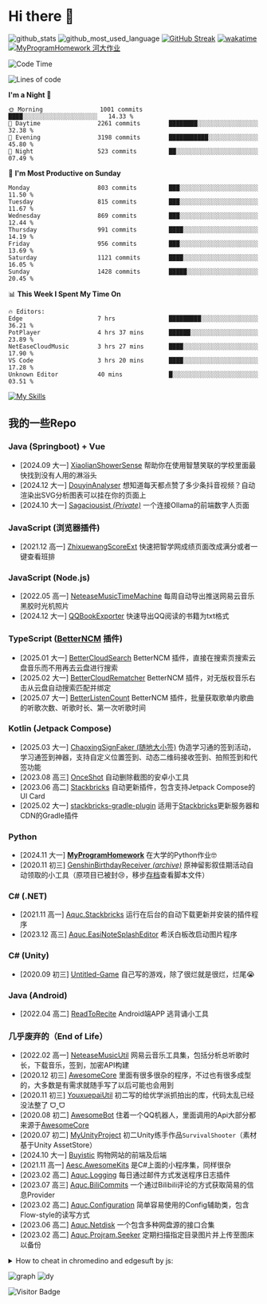 # Hi there 👋

![github_stats](https://github-readme-stats.vercel.app/api?username=aquamarine5&show_icons=true&icon_color=CE1D2D&text_color=718096&bg_color=ffffff,ffffff,ffffff,7FFFD4&count_private=true&cache_seconds=21600)
![github_most_used_language](https://github-readme-stats.vercel.app/api/top-langs/?username=aquamarine5&hide=hlsl,shaderlab&layout=compact&text_color=718096&bg_color=ffffff,ffffff,ffffff,7FFFD4&cache_seconds=21600&langs_count=10)
[![GitHub Streak](https://streak-stats.demolab.com?user=aquamarine5&background=0,ffffff,ffffff,ffffff,7FFFD4)](https://git.io/streak-stats)
[![wakatime](https://github-readme-stats.vercel.app/api/wakatime?username=aquamarine5&hide=other&layout=compact&bg_color=ffffff,ffffff,ffffff,ffffff,7FFFD4&cache_seconds=21600&langs_count=8)](https://wakatime.com/@aquamarine5)  
[![MyProgramHomework 河大作业](https://github-readme-stats.vercel.app/api/pin/?username=aquamarine5&repo=MyProgramHomework)](https://github.com/aquamarine5/MyProgramHomework)
<!--START_SECTION:waka-->
![Code Time](http://img.shields.io/badge/Code%20Time-984%20hrs%2025%20mins-blue)

![Lines of code](https://img.shields.io/badge/From%20Hello%20World%20I%27ve%20Written-2.8%20million%20lines%20of%20code-blue)

**I'm a Night 🦉** 

```text
🌞 Morning                1001 commits        ████░░░░░░░░░░░░░░░░░░░░░   14.33 % 
🌆 Daytime                2261 commits        ████████░░░░░░░░░░░░░░░░░   32.38 % 
🌃 Evening                3198 commits        ███████████░░░░░░░░░░░░░░   45.80 % 
🌙 Night                  523 commits         ██░░░░░░░░░░░░░░░░░░░░░░░   07.49 % 
```
📅 **I'm Most Productive on Sunday** 

```text
Monday                   803 commits         ███░░░░░░░░░░░░░░░░░░░░░░   11.50 % 
Tuesday                  815 commits         ███░░░░░░░░░░░░░░░░░░░░░░   11.67 % 
Wednesday                869 commits         ███░░░░░░░░░░░░░░░░░░░░░░   12.44 % 
Thursday                 991 commits         ████░░░░░░░░░░░░░░░░░░░░░   14.19 % 
Friday                   956 commits         ███░░░░░░░░░░░░░░░░░░░░░░   13.69 % 
Saturday                 1121 commits        ████░░░░░░░░░░░░░░░░░░░░░   16.05 % 
Sunday                   1428 commits        █████░░░░░░░░░░░░░░░░░░░░   20.45 % 
```


📊 **This Week I Spent My Time On** 

```text
🔥 Editors: 
Edge                     7 hrs               █████████░░░░░░░░░░░░░░░░   36.21 % 
PotPlayer                4 hrs 37 mins       ██████░░░░░░░░░░░░░░░░░░░   23.89 % 
NetEaseCloudMusic        3 hrs 27 mins       ████░░░░░░░░░░░░░░░░░░░░░   17.90 % 
VS Code                  3 hrs 20 mins       ████░░░░░░░░░░░░░░░░░░░░░   17.28 % 
Unknown Editor           40 mins             █░░░░░░░░░░░░░░░░░░░░░░░░   03.51 % 
```


<!--END_SECTION:waka-->
[![My Skills](https://skillicons.dev/icons?i=javascript,vue,cs,python,java,typescript,blender,unity,androidstudio,kotlin,ps,cpp&theme=light)](https://skillicons.dev)

## 我的一些Repo

### Java (Springboot) + Vue

- [2024.09 大一] [XiaolianShowerSense](https://github.com/aquamarine5/XiaolianShowerSense) 帮助你在使用智慧笑联的学校里面最快找到没有人用的淋浴头
- [2024.12 大一] [DouyinAnalyser](https://github.com/aquamarine5/DouyinAnalyser) 想知道每天都点赞了多少条抖音视频？自动渲染出SVG分析图表可以挂在你的页面上
- [2024.10 大一] [Sagaciousist *(Private)*](https://github.com/aquamarine5/Sagaciousist) 一个连接Ollama的前端数字人页面

### JavaScript (浏览器插件)

- [2021.12 高一] [ZhixuewangScoreExt](https://github.com/aquamarine5/ZhixuewangScoreExt) 快速把智学网成绩页面改成满分或者一键查看班排

### JavaScript (Node.js)

- [2022.05 高一] [NeteaseMusicTimeMachine](https://github.com/aquamarine5/NeteaseMusicTimeMachine) 每周自动导出推送网易云音乐黑胶时光机照片
- [2024.12 大一] [QQBookExporter](https://github.com/aquamarine5/QQBookExporter) 快速导出QQ阅读的书籍为txt格式

### TypeScript ([BetterNCM](https://github.com/std-microblock/BetterNCM) 插件)

- [2025.01 大一] [BetterCloudSearch](https://github.com/aquamarine5/BetterCloudSearch) BetterNCM 插件，直接在搜索页搜索云盘音乐而不用再去云盘进行搜索
- [2025.02 大一] [BetterCloudRematcher](https://github.com/aquamarine5/BetterCloudRematcher) BetterNCM 插件，对无版权音乐右击从云盘自动搜索匹配并绑定
- [2025.07 大一] [BetterListenCount](https://github.com/aquamarine5/BetterListenCount) BetterNCM 插件，批量获取歌单内歌曲的听歌次数、听歌时长、第一次听歌时间

### Kotlin (Jetpack Compose)

- [2025.03 大一] [ChaoxingSignFaker (随地大小签)](https://github.com/aquamarine5/ChaoxingSignFaker) 伪造学习通的签到活动，学习通签到神器，支持自定义位置签到、动态二维码接收签到、拍照签到和代签功能
- [2023.08 高三] [OnceShot](https://github.com/aquamarine5/OnceShot) 自动删除截图的安卓小工具
- [2023.06 高二] [Stackbricks](https://github.com/aquamarine5/Stackbricks) 自动更新插件，包含支持Jetpack Compose的UI Card
- [2025.02 大一] [stackbricks-gradle-plugin](https://github.com/aquamarine5/stackbricks-gradle-plugin) 适用于[Stackbricks](https://github.com/aquamarine5/Stackbricks)更新服务器和CDN的Gradle插件

### Python

- [2024.11 大一] [**MyProgramHomework**](https://github.com/aquamarine5/MyProgramHomework) 在大学的Python作业🤓
- [2020.11 初三] [GenshinBirthdayReceiver *(archive)*](https://github.com/aquamarine5/GenshinBirthdayReceiver) 原神留影叙佳期活动自动领取的小工具（原项目已被封😢，移步[存档](https://github.com/aquamarine5/GenshinBirthdayReceiver-archive)查看脚本文件）

### C# (.NET)

- [2021.11 高一] [Aquc.Stackbricks](https://github.com/aquamarine5/Aquc.Stackbricks) 运行在后台的自动下载更新并安装的插件程序
- [2023.12 高三] [Aquc.EasiNoteSplashEditor](https://github.com/aquamarine5/Aquc.EasiNoteSplashEditor) 希沃白板改启动图片程序

### C# (Unity)

- [2020.09 初三] [Untitled-Game](https://github.com/aquamarine5/Untitled-Game) 自己写的游戏，除了很烂就是很烂，烂尾😭

### Java (Android)

- [2022.04 高二] [ReadToRecite](https://github.com/aquamarine5/ReadToRecite) Android端APP 逃背诵小工具

### 几乎废弃的（End of Life）

- [2022.02 高一] [NeteaseMusicUtil](https://github.com/aquamarine5/NeteaseMusicUtil) 网易云音乐工具集，包括分析总听歌时长，下载音乐，签到，加密API构建
- [2020.12 初三] [AwesomeCore](https://github.com/aquamarine5/AwesomeCore) 里面有很多很杂的程序，不过也有很多成型的，大多数是有需求就随手写了以后可能也会用到
- [2020.11 初三] [YouxuepaiUtil](https://github.com/aquamarine5/YouxuepaiUtil) 初二写的给优学派抓拍出的库，代码太乱已经没法整了 ᗜ‸ᗜ
- [2020.08 初二] [AwesomeBot](https://github.com/aquamarine5/AwesomeBot) 住着一个QQ机器人，里面调用的Api大部分都来源于[AwesomeCore](AwesomeCore)
- [2020.07 初二] [MyUnityProject](https://github.com/aquamarine5/MyUnityProject) 初二Unity练手作品`SurvivalShooter`（素材基于Unity AssetStore）
- [2024.10 大一] [Buyistic](https://github.com/aquamarine5/Buyistic) 购物网站的前端及后端
- [2021.11 高一] [Aesc.AwesomeKits](https://github.com/aquamarine5/Aesc.AwesomeKits) 是C#上面的小程序集，同样很杂
- [2023.02 高二] [Aquc.Logging](https://github.com/aquamarine5/Aquc.Logging) 每日通过邮件方式发送程序日志插件
- [2023.07 高三] [Aquc.BiliCommits](https://github.com/aquamarine5/Aquc.BiliCommits) 一个通过Bilibili评论的方式获取简易的信息Provider
- [2023.02 高二] [Aquc.Configuration](https://github.com/aquamarine5/Aquc.Configuration) 简单容易使用的Config辅助类，包含Flow-style的读写方式
- [2023.06 高二] [Aquc.Netdisk](https://github.com/aquamarine5/Aquc.Netdisk) 一个包含多种网盘源的接口合集
- [2023.02 高二] [Aquc.Projram.Seeker](https://github.com/aquamarine5/Aquc.Projram.Seeker) 定期扫描指定目录图片并上传至图床以备份

<details>
  <summary>How to cheat in chromedino and edgesuft by js:</summary>

## @aquamarine5

### chrome://dino

- 困难模式

```js
setInterval(()=>{Runner.instance_.horizon.addNewObstacle(Runner.instance_.currentSpeed)},1000)
```

- 改跳跃高度

```js
Runner.instance_.tRex.setJumpVelocity(1000)
```

- 缓降buff

```js
Runner.instance_.tRex.config.GRAVITY=0.01
```

- 频闪特效

```js
Runner.instance_.tRex.setFlashing(1)
```

- 999999高分

```js
Runner.instance_.saveHighScore(1800000000-50)
```

- 极速快跑

```js
Runner.instance_.setSpeed(1000)
```

- 无敌

```js
Runner.instance_.gameOver=function(){}
```

### edge://surf

#### 初始化

- 打开Inspector/Source, Open `surf.bundle.js`, Search `resetGameData()`, Hit a breakpoint.

#### cheating

- 自定义心/护盾/能量

```js
this.game.lives.current=30,this.game.lives.max=30
this.game.boosts.current=30,this.game.boosts.max=30
this.game.shields.current=30,this.game.shields.max=30
```

- 超高分

```js
this.session.bestScore.endless=2147483647
```

- 加速器

```js
this.session.settings.gameSpeed=10
```

- 作弊无限能量且计入最高分

```js
this.game.cheat.boosts=true
```

</details>
  
![graph](https://github-readme-activity-graph.vercel.app/graph?username=aquamarine5&theme=github-compact)
![dy](http://dy.aquamarine5.fun/server/render?id=1)

![Visitor Badge](https://visitor-badge.laobi.icu/badge?page_id=aquamarine5)
